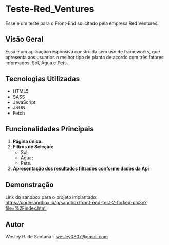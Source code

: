 # Teste-Red_Ventures
Esse é um teste para o Front-End solicitado pela empresa Red Ventures.

## Visão Geral
Essa é um aplicação responsiva construida sem uso de frameworks, que apresenta aos usuarios o melhor tipo de planta de acordo com três fatores informados: Sol, Água e Pets.

## Tecnologias Utilizadas
- HTML5
- SASS
- JavaScript
- JSON
- Fetch

## Funcionalidades Principais
1. **Página única:**
2. **Filtros de Seleção:**
   - Sol; <br/>
   - Água; <br/>
   - Pets.
3. **Apresentação dos resultados filtrados conforme dados da Api**

## Demonstração
Link do sandbox para o projeto implantado: https://codesandbox.io/p/sandbox/front-end-test-2-forked-plx3n?file=%2Findex.html 

## Autor
Wesley R. de Santana - wesley0807@gmail.com
